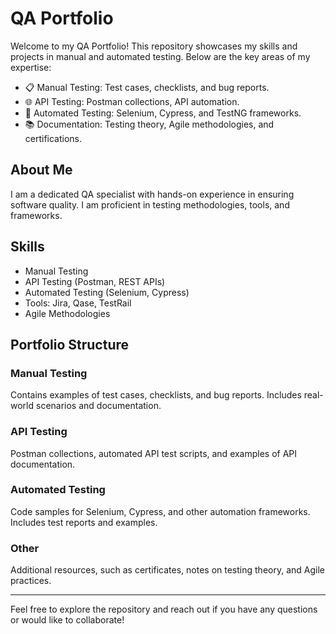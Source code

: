 # QA Portfolio

Welcome to my QA Portfolio! This repository showcases my skills and projects in manual and automated testing. Below are the key areas of my expertise:

- 📋 Manual Testing: Test cases, checklists, and bug reports.
- 🌐 API Testing: Postman collections, API automation.
- 🤖 Automated Testing: Selenium, Cypress, and TestNG frameworks.
- 📚 Documentation: Testing theory, Agile methodologies, and certifications.

## About Me
I am a dedicated QA specialist with hands-on experience in ensuring software quality. I am proficient in testing methodologies, tools, and frameworks.

## Skills
- Manual Testing
- API Testing (Postman, REST APIs)
- Automated Testing (Selenium, Cypress)
- Tools: Jira, Qase, TestRail
- Agile Methodologies

## Portfolio Structure

### Manual Testing
Contains examples of test cases, checklists, and bug reports. Includes real-world scenarios and documentation.

### API Testing
Postman collections, automated API test scripts, and examples of API documentation.

### Automated Testing
Code samples for Selenium, Cypress, and other automation frameworks. Includes test reports and examples.

### Other
Additional resources, such as certificates, notes on testing theory, and Agile practices.

---

Feel free to explore the repository and reach out if you have any questions or would like to collaborate!
